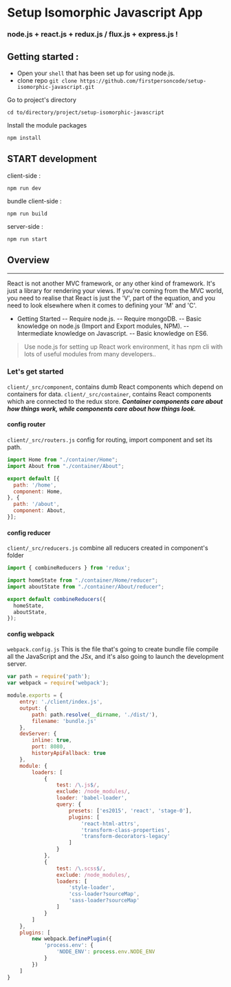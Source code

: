 # Setup Isomorphic Javascript App
### node.js + react.js + redux.js / flux.js + express.js !


## Getting started :
* Open your ```shell``` that has been set up for using node.js.
* clone repo ```git clone https://github.com/firstpersoncode/setup-isomorphic-javascript.git```

Go to project's directory
```shell
cd to/directory/project/setup-isomorphic-javascript
```

Install the module packages
```shell
npm install
```

## START development

client-side :
```shell
npm run dev
```
bundle client-side :
```shell
npm run build
```
server-side :
```shell
npm run start
```

## Overview
---
React is not another MVC framework, or any other kind of framework. It's just a library for rendering your views. If you're coming from the MVC world, you need to realise that React is just the 'V', part of the equation, and you need to look elsewhere when it comes to defining your 'M' and 'C'.
- Getting Started
-- Require node.js.
-- Require mongoDB.
-- Basic knowledge on node.js (Import and Export modules, NPM).
-- Intermediate knowledge on Javascript.
-- Basic knowledge on ES6.

> Use node.js for setting up React work environment, it has npm cli with lots of useful modules from many developers..



### Let's get started
```client/_src/component```, contains dumb React components which depend on containers for data.
```client/_src/container```, contains React components which are connected to the redux store.
***Container components care about how things work, while components care about how things look.***


#### config router
```client/_src/routers.js```
config for routing, import component and set its path.

```javascript
import Home from "./container/Home";
import About from "./container/About";

export default [{
  path: '/home',
  component: Home,
}, {
  path: '/about',
  component: About,
}];
```

#### config reducer
```client/_src/reducers.js```
combine all reducers created in component's folder
```javascript
import { combineReducers } from 'redux';

import homeState from "./container/Home/reducer";
import aboutState from "./container/About/reducer";

export default combineReducers({
  homeState,
  aboutState,
});
```

#### config webpack
```webpack.config.js```
This is the file that's going to create bundle file compile all the JavaScript and the JSx, and it's also going to launch the development server.

```javascript
var path = require('path');
var webpack = require('webpack');

module.exports = {
	entry: './client/index.js',
	output: {
		path: path.resolve(__dirname, './dist/'),
		filename: 'bundle.js'
	},
	devServer: {
		inline: true,
		port: 8080,
		historyApiFallback: true
	},
	module: {
		loaders: [
			{
				test: /\.js$/,
				exclude: /node_modules/,
				loader: 'babel-loader',
				query: {
					presets: ['es2015', 'react', 'stage-0'],
					plugins: [
					    'react-html-attrs', 
					    'transform-class-properties', 
					    'transform-decorators-legacy'
					]
				}
			},
			{
				test: /\.scss$/,
				exclude: /node_modules/,
				loaders: [ 
				    'style-loader', 
				    'css-loader?sourceMap', 
				    'sass-loader?sourceMap' 
			    ]
			}
		]
	},
	plugins: [
		new webpack.DefinePlugin({
    	    'process.env': {
      	        'NODE_ENV': process.env.NODE_ENV
    	    }
  	    })
	]
}

```
